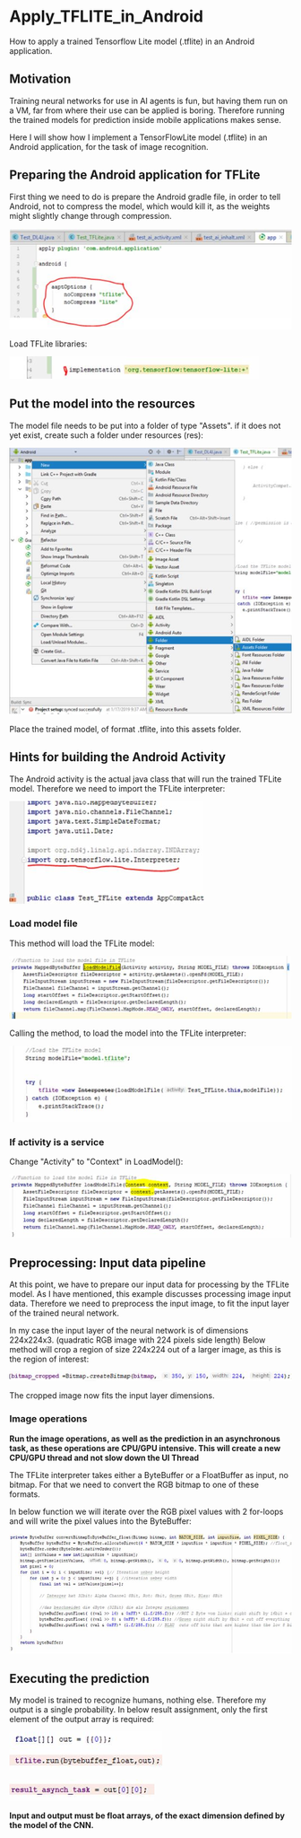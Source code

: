 # Apply_TFLITE_in_Android
How to apply a trained Tensorflow Lite model (.tflite) in an Android application.

[image1]: https://github.com/moritzzzzz/Apply_TFLITE_in_Android/blob/master/1.JPG "gradle1"
[image2]: https://github.com/moritzzzzz/Apply_TFLITE_in_Android/blob/master/2.jpg "gradle2"
[image3]: https://github.com/moritzzzzz/Apply_TFLITE_in_Android/blob/master/3.jpg "model1"
[image4]: https://github.com/moritzzzzz/Apply_TFLITE_in_Android/blob/master/4.jpg "model2"
[image5]: https://github.com/moritzzzzz/Apply_TFLITE_in_Android/blob/master/5.jpg "model3"
[image6]: https://github.com/moritzzzzz/Apply_TFLITE_in_Android/blob/master/6.jpg "model4"
[image7]: https://github.com/moritzzzzz/Apply_TFLITE_in_Android/blob/master/7.jpg "model5"
[image8]: https://github.com/moritzzzzz/Apply_TFLITE_in_Android/blob/master/8.jpg "model6"
[image9]: https://github.com/moritzzzzz/Apply_TFLITE_in_Android/blob/master/9.jpg "model7"
[image10]: https://github.com/moritzzzzz/Apply_TFLITE_in_Android/blob/master/10.jpg "model8"
[image11]: https://github.com/moritzzzzz/Apply_TFLITE_in_Android/blob/master/11.jpg "model9"

## Motivation
Training neural networks for use in AI agents is fun, but having them run on a VM, far from where their use can be applied is boring. Therefore running the trained models for prediction inside mobile applications makes sense. 

Here I will show how I implement a TensorFlowLite model (.tflite) in an Android application, for the task of image recognition.

## Preparing the Android application for TFLite

First thing we need to do is prepare the Android gradle file, in order to tell Android, not to compress the model, which would kill it, as the weights might slightly change through compression.

![Gradle1][image1]

Load TFLite libraries:

![Gradle2][image2]

## Put the model into the resources

The model file needs to be put into a folder of type "Assets". if it does not yet exist, create such a folder under resources (res):

![Model1][image3]

Place the trained model, of format .tflite, into this assets folder.

## Hints for building the Android Activity 

The Android activity is the actual java class that will run the trained TFLite model. Therefore we need to import the TFLite interpreter:

![Model2][image4]

### Load model file

This method will load the TFLite model:

![Model3][image5]

Calling the method, to load the model into the TFLite interpreter:

![Model4][image6]

### If activity is a service
Change "Activity" to "Context" in LoadModel():

![Model5][image7]

## Preprocessing: Input data pipeline

At this point, we have to prepare our input data for processing by the TFLite model. As I have mentioned, this example discusses processing image input data. Therefore we need to preprocess the input image, to fit the input layer of the trained neural network.

In my case the input layer of the neural network is of dimensions 224x224x3. (quadratic RGB image with 224 pixels side length)
Below method will crop a region of size 224x224 out of a larger image, as this is the region of interest:

![Model6][image8]

The cropped image now fits the input layer dimensions.

### Image operations

**Run the image operations, as well as the prediction in an asynchronous task, as these operations are CPU/GPU intensive. This will create a new CPU/GPU thread and not slow down the UI Thread**

The TFLite interpreter takes either a ByteBuffer or a FloatBuffer as input, no bitmap. For that we need to convert the RGB bitmap to one of these formats. 

In below function we will iterate over the RGB pixel values with 2 for-loops and will write the pixel values into the ByteBuffer:

![Model7][image9]

## Executing the prediction

My model is trained to recognize humans, nothing else. Therefore my output is a single probability. In below result assignment, only the first element of the output array is required:

![Model8][image10]

![Model9][image11]


**Input and output must be float arrays, of the exact dimension defined by the model of the CNN.**


